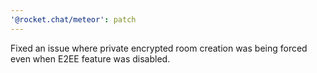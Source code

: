 ```yaml
---
'@rocket.chat/meteor': patch
---
```


Fixed an issue where private encrypted room creation was being forced even when E2EE feature was disabled.
